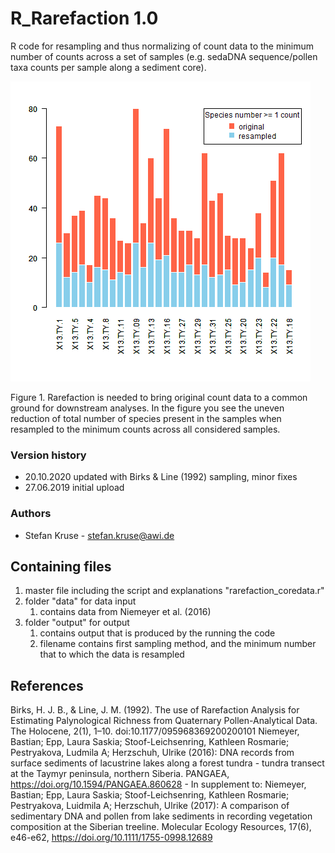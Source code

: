 # R_Rarefaction 1.0
R code for resampling and thus normalizing of count data to the minimum number of counts across a set of samples (e.g. sedaDNA sequence/pollen taxa counts per sample along a sediment core).

![Barplot comparing original to resampled data](https://github.com/StefanKruse/R_Rarefaction/blob/master/output/replace_resampled_speciesnumber_Sampleeffort1710_aggregated_comparisonplot.png)

Figure 1. Rarefaction is needed to bring original count data to a common ground for downstream analyses. In the figure you see the uneven reduction of total number of species present in the samples when resampled to the minimum counts across all considered samples.

### Version history
- 20.10.2020 updated with Birks & Line (1992) sampling, minor fixes
- 27.06.2019 initial upload

### Authors
- Stefan Kruse - stefan.kruse@awi.de

## Containing files
1. master file including the script and explanations "rarefaction_coredata.r"
1. folder "data" for data input
	1. contains data from Niemeyer et al. (2016)
1. folder "output" for output
	1. contains output that is produced by the running the code
	1. filename contains first sampling method, and the minimum number that to which the data is resampled

## References
Birks, H. J. B., & Line, J. M. (1992). The use of Rarefaction Analysis for Estimating Palynological Richness from Quaternary Pollen-Analytical Data. The Holocene, 2(1), 1–10. doi:10.1177/095968369200200101
Niemeyer, Bastian; Epp, Laura Saskia; Stoof-Leichsenring, Kathleen Rosmarie; Pestryakova, Ludmila A; Herzschuh, Ulrike (2016): DNA records from surface sediments of lacustrine lakes along a forest tundra - tundra transect at the Taymyr peninsula, northern Siberia. PANGAEA, https://doi.org/10.1594/PANGAEA.860628 - In supplement to: Niemeyer, Bastian; Epp, Laura Saskia; Stoof-Leichsenring, Kathleen Rosmarie; Pestryakova, Luidmila A; Herzschuh, Ulrike (2017): A comparison of sedimentary DNA and pollen from lake sediments in recording vegetation composition at the Siberian treeline. Molecular Ecology Resources, 17(6), e46-e62, https://doi.org/10.1111/1755-0998.12689
